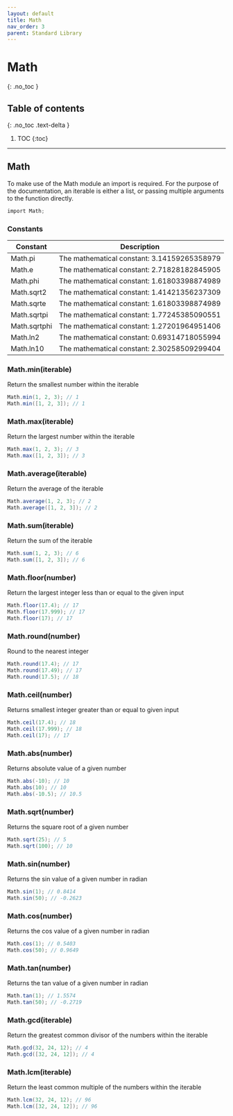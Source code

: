 ```yaml
---
layout: default
title: Math
nav_order: 3
parent: Standard Library
---
```


# Math
{: .no_toc }

## Table of contents
{: .no_toc .text-delta }

1. TOC
{:toc}

---

## Math

To make use of the Math module an import is required. For the purpose of the documentation, an iterable 
is either a list, or passing multiple arguments to the function directly.

```cs
import Math;
```

### Constants

| Constant     | Description                                            |
|--------------|--------------------------------------------------------|
| Math.pi      | The mathematical constant: 3.14159265358979            |
| Math.e       | The mathematical constant: 2.71828182845905            |
| Math.phi     | The mathematical constant: 1.61803398874989            |
| Math.sqrt2   | The mathematical constant: 1.41421356237309            |
| Math.sqrte   | The mathematical constant: 1.61803398874989            |
| Math.sqrtpi  | The mathematical constant: 1.77245385090551            |
| Math.sqrtphi | The mathematical constant: 1.27201964951406            |
| Math.ln2     | The mathematical constant: 0.69314718055994            |
| Math.ln10    | The mathematical constant: 2.30258509299404            |

### Math.min(iterable)

Return the smallest number within the iterable

```cs
Math.min(1, 2, 3); // 1
Math.min([1, 2, 3]); // 1
```

### Math.max(iterable)

Return the largest number within the iterable

```cs
Math.max(1, 2, 3); // 3
Math.max([1, 2, 3]); // 3
```

### Math.average(iterable)

Return the average of the iterable

```cs
Math.average(1, 2, 3); // 2
Math.average([1, 2, 3]); // 2
```

### Math.sum(iterable)

Return the sum of the iterable

```cs
Math.sum(1, 2, 3); // 6
Math.sum([1, 2, 3]); // 6
```

### Math.floor(number)

Return the largest integer less than or equal to the given input

```cs
Math.floor(17.4); // 17
Math.floor(17.999); // 17
Math.floor(17); // 17
```

### Math.round(number)

Round to the nearest integer

```cs
Math.round(17.4); // 17
Math.round(17.49); // 17
Math.round(17.5); // 18
```

### Math.ceil(number)

Returns smallest integer greater than or equal to given input

```cs
Math.ceil(17.4); // 18
Math.ceil(17.999); // 18
Math.ceil(17); // 17
```

### Math.abs(number)

Returns absolute value of a given number

```cs
Math.abs(-10); // 10
Math.abs(10); // 10
Math.abs(-10.5); // 10.5
```

### Math.sqrt(number)

Returns the square root of a given number

```cs
Math.sqrt(25); // 5
Math.sqrt(100); // 10
```

### Math.sin(number)

Returns the sin value of a given number in radian

```cs
Math.sin(1); // 0.8414
Math.sin(50); // -0.2623
```

### Math.cos(number)

Returns the cos value of a given number in radian

```cs
Math.cos(1); // 0.5403
Math.cos(50); // 0.9649
```

### Math.tan(number)

Returns the tan value of a given number in radian

```cs
Math.tan(1); // 1.5574
Math.tan(50); // -0.2719
```

### Math.gcd(iterable)

Return the greatest common divisor of the numbers within the iterable

```cs
Math.gcd(32, 24, 12); // 4
Math.gcd([32, 24, 12]); // 4
```

### Math.lcm(iterable)

Return the least common multiple of the numbers within the iterable

```cs
Math.lcm(32, 24, 12); // 96
Math.lcm([32, 24, 12]); // 96
```
